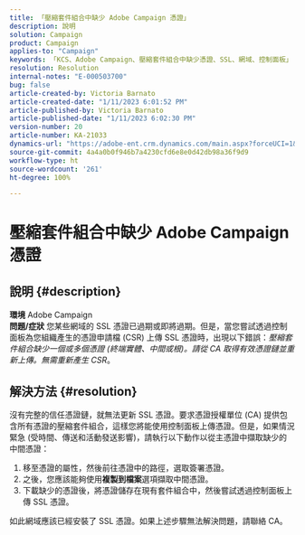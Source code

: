 ```yaml
---
title: 「壓縮套件組合中缺少 Adobe Campaign 憑證」
description: 說明
solution: Campaign
product: Campaign
applies-to: "Campaign"
keywords: 「KCS、Adobe Campaign、壓縮套件組合中缺少憑證、SSL、網域、控制面板」
resolution: Resolution
internal-notes: "E-000503700"
bug: false
article-created-by: Victoria Barnato
article-created-date: "1/11/2023 6:01:52 PM"
article-published-by: Victoria Barnato
article-published-date: "1/11/2023 6:02:30 PM"
version-number: 20
article-number: KA-21033
dynamics-url: "https://adobe-ent.crm.dynamics.com/main.aspx?forceUCI=1&pagetype=entityrecord&etn=knowledgearticle&id=53ef6e04-da91-ed11-aad1-6045bd006d92"
source-git-commit: 4a4a0b0f946b7a4230cfd6e8e0d42db98a36f9d9
workflow-type: ht
source-wordcount: '261'
ht-degree: 100%

---
```


# 壓縮套件組合中缺少 Adobe Campaign 憑證

## 說明 {#description}

<b>環境</b>
Adobe Campaign
<br><b>問題/症狀</b>
您某些網域的 SSL 憑證已過期或即將過期。但是，當您嘗試透過控制面板為您組織產生的憑證申請檔 (CSR) 上傳 SSL 憑證時，出現以下錯誤：*壓縮套件組合缺少一個或多個憑證 (終端實體、中間或根)。請從 CA 取得有效憑證鏈並重新上傳。無需重新產生 CSR*。


## 解決方法 {#resolution}


沒有完整的信任憑證鏈，就無法更新 SSL 憑證。要求憑證授權單位 (CA) 提供包含所有憑證的壓縮套件組合，這樣您將能使用控制面板上傳憑證。但是，如果情況緊急 (受時間、傳送和活動發送影響)，請執行以下動作以從主憑證中擷取缺少的中間憑證：

1. 移至憑證的屬性，然後前往憑證中的路徑，選取簽署憑證。
2. 之後，您應該能夠使用<b>複製到檔案</b>選項擷取中間憑證。
3. 下載缺少的憑證後，將憑證儲存在現有套件組合中，然後嘗試透過控制面板上傳 SSL 憑證。


如此網域應該已經安裝了 SSL 憑證。如果上述步驟無法解決問題，請聯絡 CA。
